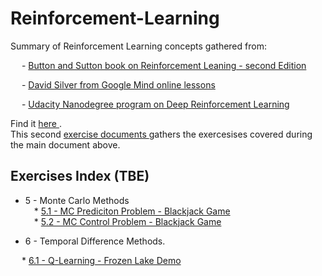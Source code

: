 # Reinforcement-Learning

Summary of Reinforcement Learning concepts gathered from:

  - [Button and Sutton book on Reinforcement Leaning - second Edition](https://web.stanford.edu/class/psych209/Readings/SuttonBartoIPRLBook2ndEd.pdf)

  - [David Silver from Google Mind online lessons](https://www.youtube.com/playlist?list=PLzuuYNsE1EZAXYR4FJ75jcJseBmo4KQ9-)

  - [Udacity Nanodegree program on Deep Reinforcement Learning](https://www.udacity.com/course/deep-reinforcement-learning-nanodegree--nd893)

Find it <a href='http://www.pabloruizruiz10.com/resources/RL/Reinforcement-Learning---In-progress.pdf' target='_blank'> here </a>.  
This second <a href='http://www.pabloruizruiz10.com/resources/RL/RL-Problem-Examples.pdf' taget='_blank'> exercise documents </a> gathers the exercesises covered during the main document above.

## Exercises Index (TBE)

* 5 - Monte Carlo Methods  
&emsp;* [5.1 - MC Prediciton Problem - Blackjack Game](http://www.pabloruizruiz10.com/resources/RL/Exercises/5.-MonteCarlo/5.1_Monte_Carlo_Prediction_Blackjack_Game.html)  
&emsp;* [5.2 - MC Control Problem - Blackjack Game](http://www.pabloruizruiz10.com/resources/RL/Exercises/5.-MonteCarlo/5.2_Monte_Carlo_Control_Blackjack_Game.html)


* 6 - Temporal Difference Methods. 
  
&emsp; * [6.1 - Q-Learning - Frozen Lake Demo](http://www.pabloruizruiz10.com/resources/RL/Exercises/5.-MonteCarlo/5.2_Monte_Carlo_Control_Blackjack_Game.html)
